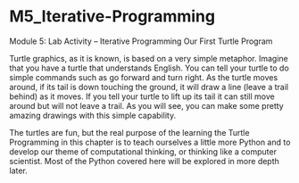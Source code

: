 # M5_Iterative-Programming
Module 5: Lab Activity – Iterative Programming
Our First Turtle Program

Turtle graphics, as it is known, is based on a very simple metaphor. Imagine that you have a turtle that understands English. You can tell your turtle to do simple commands such as go forward and turn right. As the turtle moves around, if its tail is down touching the ground, it will draw a line (leave a trail behind) as it moves. If you tell your turtle to lift up its tail it can still move around but will not leave a trail. As you will see, you can make some pretty amazing drawings with this simple capability.

The turtles are fun, but the real purpose of the learning the Turtle Programming in this chapter is to teach ourselves a little more Python and to develop our theme of computational thinking, or thinking like a computer scientist. Most of the Python covered here will be explored in more depth later.
